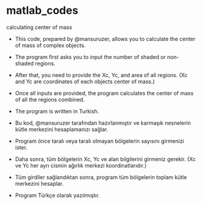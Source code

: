 # matlab_codes
calculating center of mass

- This code, prepared by @mansuruzer, allows you to calculate the center of mass of complex objects.
- The program first asks you to input the number of shaded or non-shaded regions.
- After that, you need to provide the Xc, Yc, and area of all regions. (Xc and Yc are coordinates of each objects center of mass.)
- Once all inputs are provided, the program calculates the center of mass of all the regions combined.
- The program is written in Turkish.

- Bu kod, @mansuruzer tarafından hazırlanmıştır ve karmaşık nesnelerin kütle merkezini hesaplamanızı sağlar.
- Program önce taralı veya taralı olmayan bölgelerin sayısını girmenizi ister.
- Daha sonra, tüm bölgelerin Xc, Yc ve alan bilgilerini girmeniz gerekir. (Xc ve Yc her ayrı cismin ağırlık merkezi koordinatlarıdır.)
- Tüm girdiler sağlandıktan sonra, program tüm bölgelerin toplam kütle merkezini hesaplar.
- Program Türkçe olarak yazılmıştır.

